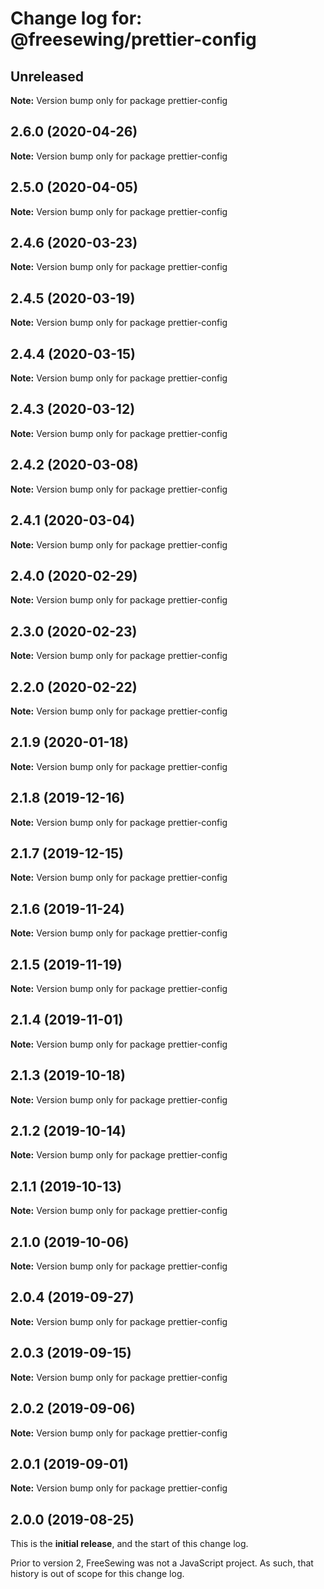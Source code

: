# Change log for: @freesewing/prettier-config

## Unreleased

**Note:** Version bump only for package prettier-config

## 2.6.0 (2020-04-26)

**Note:** Version bump only for package prettier-config

## 2.5.0 (2020-04-05)

**Note:** Version bump only for package prettier-config

## 2.4.6 (2020-03-23)

**Note:** Version bump only for package prettier-config

## 2.4.5 (2020-03-19)

**Note:** Version bump only for package prettier-config

## 2.4.4 (2020-03-15)

**Note:** Version bump only for package prettier-config

## 2.4.3 (2020-03-12)

**Note:** Version bump only for package prettier-config

## 2.4.2 (2020-03-08)

**Note:** Version bump only for package prettier-config

## 2.4.1 (2020-03-04)

**Note:** Version bump only for package prettier-config

## 2.4.0 (2020-02-29)

**Note:** Version bump only for package prettier-config

## 2.3.0 (2020-02-23)

**Note:** Version bump only for package prettier-config

## 2.2.0 (2020-02-22)

**Note:** Version bump only for package prettier-config

## 2.1.9 (2020-01-18)

**Note:** Version bump only for package prettier-config

## 2.1.8 (2019-12-16)

**Note:** Version bump only for package prettier-config

## 2.1.7 (2019-12-15)

**Note:** Version bump only for package prettier-config

## 2.1.6 (2019-11-24)

**Note:** Version bump only for package prettier-config

## 2.1.5 (2019-11-19)

**Note:** Version bump only for package prettier-config

## 2.1.4 (2019-11-01)

**Note:** Version bump only for package prettier-config

## 2.1.3 (2019-10-18)

**Note:** Version bump only for package prettier-config

## 2.1.2 (2019-10-14)

**Note:** Version bump only for package prettier-config

## 2.1.1 (2019-10-13)

**Note:** Version bump only for package prettier-config

## 2.1.0 (2019-10-06)

**Note:** Version bump only for package prettier-config

## 2.0.4 (2019-09-27)

**Note:** Version bump only for package prettier-config

## 2.0.3 (2019-09-15)

**Note:** Version bump only for package prettier-config

## 2.0.2 (2019-09-06)

**Note:** Version bump only for package prettier-config

## 2.0.1 (2019-09-01)

**Note:** Version bump only for package prettier-config

## 2.0.0 (2019-08-25)

This is the **initial release**, and the start of this change log.

Prior to version 2, FreeSewing was not a JavaScript project.
As such, that history is out of scope for this change log.
